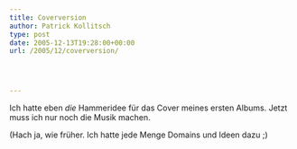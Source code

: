 ```yaml
---
title: Coverversion
author: Patrick Kollitsch
type: post
date: 2005-12-13T19:28:00+00:00
url: /2005/12/coverversion/




---
```

Ich hatte eben _die_ Hammeridee für das Cover meines ersten Albums. Jetzt muss ich nur noch die Musik machen.

(Hach ja, wie früher. Ich hatte jede Menge Domains und Ideen dazu ;)
